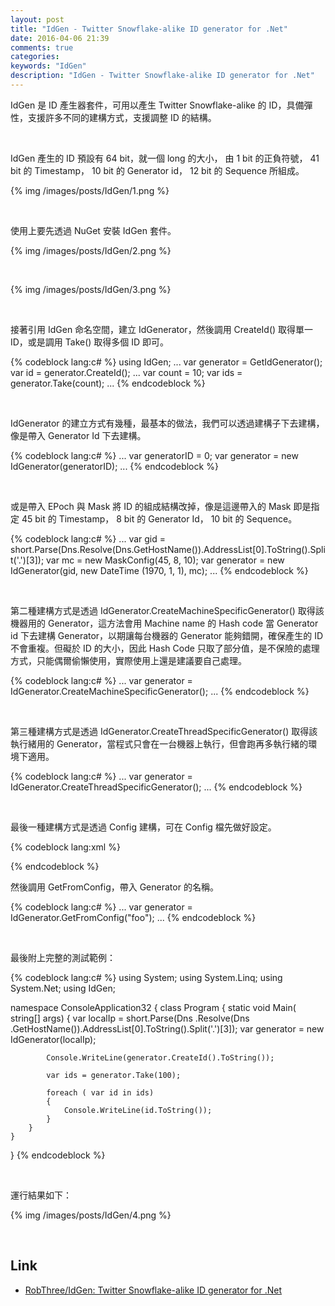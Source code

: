 ```yaml
---
layout: post
title: "IdGen - Twitter Snowflake-alike ID generator for .Net"
date: 2016-04-06 21:39
comments: true
categories: 
keywords: "IdGen"
description: "IdGen - Twitter Snowflake-alike ID generator for .Net"
---
```


IdGen 是 ID 產生器套件，可用以產生 Twitter Snowflake-alike 的 ID，具備彈性，支援許多不同的建構方式，支援調整 ID 的結構。  

<!-- More --> 

<br/>


IdGen 產生的 ID 預設有 64 bit，就一個 long 的大小， 由 1 bit 的正負符號， 41 bit 的 Timestamp， 10 bit 的 Generator id， 12 bit 的 Sequence 所組成。  


{% img /images/posts/IdGen/1.png %}

<br/>


使用上要先透過 NuGet 安裝 IdGen 套件。  

{% img /images/posts/IdGen/2.png %}

<br/>


{% img /images/posts/IdGen/3.png %}

<br/>


接著引用 IdGen 命名空間，建立 IdGenerator，然後調用 CreateId() 取得單一 ID，或是調用 Take() 取得多個 ID 即可。  
 
{% codeblock lang:c# %}
using IdGen;
...
var generator = GetIdGenerator();
var id = generator.CreateId();
...
var count = 10;
var ids = generator.Take(count);
...
{% endcodeblock %}

<br/>


IdGenerator 的建立方式有幾種，最基本的做法，我們可以透過建構子下去建構，像是帶入 Generator Id 下去建構。  

{% codeblock lang:c# %}
...
var generatorID = 0;
var generator = new IdGenerator(generatorID);
...
{% endcodeblock %}

<br/>


或是帶入 EPoch 與 Mask 將 ID 的組成結構改掉，像是這邊帶入的 Mask 即是指定 45 bit 的 Timestamp， 8 bit 的 Generator Id， 10 bit 的 Sequence。  

{% codeblock lang:c# %}
...
var gid = short.Parse(Dns.Resolve(Dns.GetHostName()).AddressList[0].ToString().Split('.')[3]);
var mc = new MaskConfig(45, 8, 10);
var generator = new IdGenerator(gid, new DateTime (1970, 1, 1), mc);
...
{% endcodeblock %}

<br/>


第二種建構方式是透過 IdGenerator.CreateMachineSpecificGenerator() 取得該機器用的 Generator，這方法會用 Machine name 的 Hash code 當 Generator id 下去建構 Generator，以期讓每台機器的 Generator 能夠錯開，確保產生的 ID 不會重複。但礙於 ID 的大小，因此 Hash Code 只取了部分值，是不保險的處理方式，只能偶爾偷懶使用，實際使用上還是建議要自己處理。   

{% codeblock lang:c# %}
...
var generator = IdGenerator.CreateMachineSpecificGenerator();
...
{% endcodeblock %}

<br/>


第三種建構方式是透過 IdGenerator.CreateThreadSpecificGenerator() 取得該執行緒用的 Generator，當程式只會在一台機器上執行，但會跑再多執行緒的環境下適用。  

{% codeblock lang:c# %}
...
var generator = IdGenerator.CreateThreadSpecificGenerator();
...
{% endcodeblock %}

<br/>


最後一種建構方式是透過 Config 建構，可在 Config 檔先做好設定。  

{% codeblock lang:xml %}
<configuration>
  <configSections>
    <section name="idGenSection" type="IdGen.Configuration.IdGeneratorsSection, IdGen" />
  </configSections>

  <idGenSection>
    <idGenerators>
      <idGenerator name="foo" id="123"  epoch="2016-01-02T12:34:56" timestampBits="39" generatorIdBits="11" sequenceBits="13" />
      <idGenerator name="bar" id="987"  epoch="2016-02-01 01:23:45" timestampBits="20" generatorIdBits="21" sequenceBits="22" />
      <idGenerator name="baz" id="2047" epoch="2016-02-29"          timestampBits="21" generatorIdBits="21" sequenceBits="21" />
    </idGenerators>
  </idGenSection>

</configuration>
{% endcodeblock %}

<br/>


然後調用 GetFromConfig，帶入 Generator 的名稱。  

{% codeblock lang:c# %}
...
var generator = IdGenerator.GetFromConfig("foo");
...
{% endcodeblock %}

<br/>


最後附上完整的測試範例：  

{% codeblock lang:c# %}
using System;
using System.Linq;
using System.Net;
using IdGen;

namespace ConsoleApplication32
{
    class Program
    {
        static void Main( string[] args)
        {
            var localIp = short.Parse(Dns .Resolve(Dns .GetHostName()).AddressList[0].ToString().Split('.')[3]);
            var generator = new IdGenerator(localIp);

            Console.WriteLine(generator.CreateId().ToString());

            var ids = generator.Take(100);

            foreach ( var id in ids)
            {
                Console.WriteLine(id.ToString());
            }
        }
    }
}
{% endcodeblock %}

<br/>


運行結果如下：  

{% img /images/posts/IdGen/4.png %}

<br/>


Link
----
* [RobThree/IdGen: Twitter Snowflake-alike ID generator for .Net](https://github.com/RobThree/IdGen)
